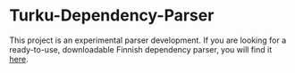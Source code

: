 Turku-Dependency-Parser
=======================

This project is an experimental parser development. If you are looking for a ready-to-use, downloadable Finnish dependency parser, you will find it [here](https://github.com/TurkuNLP/Finnish-dep-parser).
